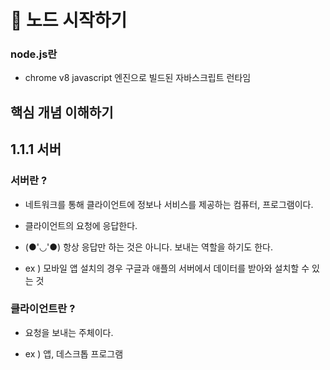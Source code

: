 # 📌 노드 시작하기 

### node.js란 
-  chrome v8 javascript 엔진으로 빌드된 자바스크립트 런타임

## 핵심 개념 이해하기

## 1.1.1 서버 
### 서버란 ?
 - 네트워크를 통해 클라이언트에 정보나 서비스를 제공하는 컴퓨터, 프로그램이다.

 - 클라이언트의 요청에 응답한다.

 - (●'◡'●) 항상 응답만 하는 것은 아니다. 보내는 역할을 하기도 한다.

 - ex ) 모바일 앱 설치의 경우 구글과 애플의 서버에서 데이터를 받아와 설치할 수 있는 것 

 ### 클라이언트란 ?
 - 요청을 보내는 주체이다.

 - ex ) 앱, 데스크톱 프로그램 







